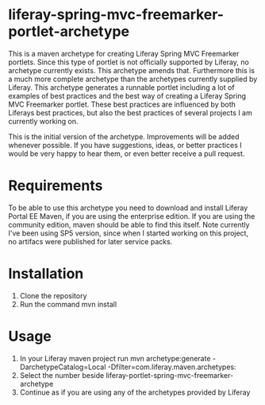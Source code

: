 liferay-spring-mvc-freemarker-portlet-archetype
===============================================
This is a maven archetype for creating Liferay Spring MVC Freemarker portlets. Since this type of portlet is not 
officially supported by Liferay, no archetype currently exists. This archetype amends that. Furthermore this is a 
much more complete archetype than the archetypes currently supplied by Liferay. This archetype generates a runnable
portlet including a lot of examples of best practices and the best way of creating a Liferay Spring MVC Freemarker 
portlet. These best practices are influenced by both Liferays best practices, but also the best practices of
several projects I am currently working on.

This is the initial version of the archetype. Improvements will be added whenever possible. If you have suggestions, 
ideas, or better practices I would be very happy to hear them, or even better receive a pull request.

Requirements
============

To be able to use this archetype you need to download and install Liferay Portal EE Maven, if you are using the enterprise
edition. If you are using the community edition, maven should be able to find this itself. Note currently I've been using 
SP5 version, since when I started working on this project, no artifacs were published for later service packs.

Installation
============

1. Clone the repository
2. Run the command mvn install

Usage
=====

1. In your Liferay maven project run mvn archetype:generate -DarchetypeCatalog=Local -Dfilter=com.liferay.maven.archetypes:
2. Select the number beside liferay-portlet-spring-mvc-freemarker-archetype
3. Continue as if you are using any of the archetypes provided by Liferay

